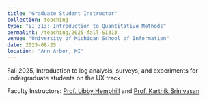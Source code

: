 ```yaml
---
title: "Graduate Student Instructor"
collection: teaching
type: "SI 313: Introduction to Quantitative Methods"
permalink: /teaching/2025-fall-SI313
venue: "University of Michigan School of Information"
date: 2025-08-25
location: "Ann Arbor, MI"
---
```

Fall 2025, Introduction to log analysis, surveys, and experiments for undergraduate students on the UX track

Faculty Instructors: [Prof. Libby Hemphill](https://www.libbyh.com/) and [Prof. Karthik Srinivasan](https://www.karthiksrinivasan.org/)

